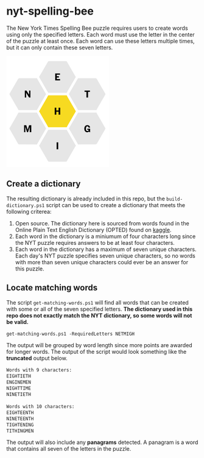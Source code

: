 # nyt-spelling-bee

The New York Times Spelling Bee puzzle requires users to create words using only the specified letters. Each word must use the letter in the center of the puzzle at least once. Each word can use these letters multiple times, but it can only contain these seven letters.

![puzzle.png](puzzle.png)


## Create a dictionary

The resulting dictionary is already included in this repo, but the `build-dictionary.ps1` script can be used to create a dictionary that meets the following criterea:
1. Open source. The dictionary here is sourced from words found in the Online Plain Text English Dictionary (OPTED) found on [kaggle](https://www.kaggle.com/datasets/dfydata/the-online-plain-text-english-dictionary-opted).
1. Each word in the dictionary is a miniumum of four characters long since the NYT puzzle requires answers to be at least four characters.
1. Each word in the dictionary has a maximum of seven unique characters. Each day's NYT puzzle specifies seven unique characters, so no words with more than seven unique characters could ever be an answer for this puzzle.

## Locate matching words

The script `get-matching-words.ps1` will find all words that can be created with some or all of the seven specified letters. **The dictionary used in this repo does not exactly match the NYT dictionary, so some words will not be valid.**

```
get-matching-words.ps1 -RequiredLetters NETMIGH
```

The output will be grouped by word length since more points are awarded for longer words. The output of the script would look something like the **truncated** output below.

```
Words with 9 characters:
EIGHTIETH
ENGINEMEN
NIGHTTIME
NINETIETH

Words with 10 characters:
EIGHTEENTH
NINETEENTH
TIGHTENING
TITHINGMEN
```

The output will also include any **panagrams** detected. A panagram is a word that contains all seven of the letters in the puzzle.
